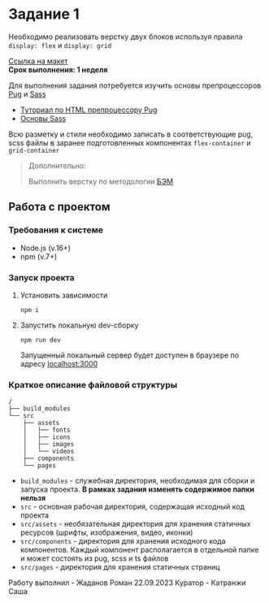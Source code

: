 # Задание 1

Необходимо реализовать верстку двух блоков используя правила `display: flex` и `display: grid`

[Ссылка на макет](https://www.figma.com/file/wIih8te6eJFzPHdT4gQGcY/%D0%A1%D1%82%D0%B0%D0%B6%D0%B8%D1%80%D0%BE%D0%B2%D0%BA%D0%B0---%D0%97%D0%B0%D0%B4%D0%B0%D0%BD%D0%B8%D0%B5-1?type=design&node-id=0%3A1&mode=design&t=qvLoXgcG4Es1pYGj-1)   
**Срок выполнения: 1 неделя**

Для выполнения задания потребуется изучить основы препроцессоров [Pug](https://pugjs.org/language/tags.html) и [Sass](https://sass-lang.com/)
- [Туториал по HTML препроцессору Pug](https://gist.github.com/neretin-trike/53aff5afb76153f050c958b82abd9228)
- [Основы Sass](https://sass-scss.ru/guide/)

Всю разметку и стили необходимо записать в соответствующие pug, scss файлы в заранее подготовленных компонентах `flex-container` и `grid-container`

> Дополнительно:
> 
> Выполнить верстку по методологии [БЭМ](https://ru.bem.info/methodology/quick-start/)

## Работа с проектом

### Требования к системе
- Node.js (v.16+)
- npm (v.7+)

### Запуск проекта
1) Установить зависимости
    ```shell
    npm i
    ```
2) Запустить локальную dev-сборку
    ```shell
    npm run dev
    ```
    Запущенный локальный сервер будет доступен в браузере по адресу [localhost:3000](http://localhost:3000/)

### Краткое описание файловой структуры
```
/
├── build_modules
└── src
    ├── assets
    │   ├── fonts
    │   ├── icons
    │   ├── images
    │   └── videos
    ├── components
    └── pages
```
- `build_modules` - служебная директория, необходимая для сборки и запуска проекта. **В рамках задания изменять содержимое папки нельзя**
- `src` - основная рабочая директория, содержащая исходный код проекта
- `src/assets` - необязательная директория для хранения статичных ресурсов (шрифты, изображения, видео, иконки)
- `src/components` - директория для хранения исходного кода компонентов. Каждый компонент располагается в отдельной папке и может состоять из pug, scss и ts файлов
- `src/pages` - директория для хранения статичных страниц


Работу выполнил - Жаданов Роман 22.09.2023
Куратор - Катранжи Саша
